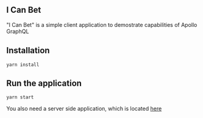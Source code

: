 ## I Can Bet

"I Can Bet" is a simple client application to demostrate capabilities of Apollo GraphQL

## Installation
`yarn install`

## Run the application
`yarn start`

You also need a server side application, which is located [here](https://github.com/kkostepski/gqlDemo_ICanBet_server)
